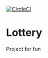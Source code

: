 [![CircleCI](https://circleci.com/gh/s011208/L.svg?style=svg)](https://circleci.com/gh/s011208/L)

# Lottery

Project for fun